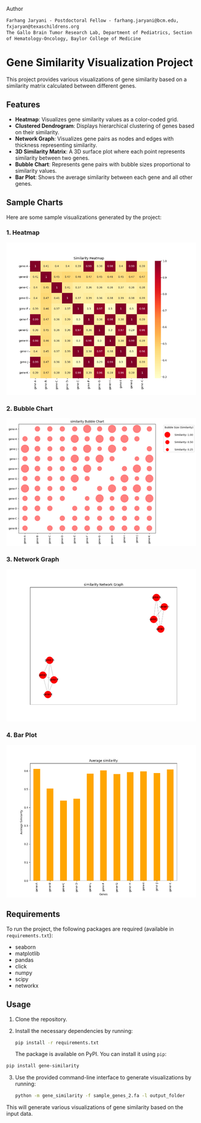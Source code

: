Author

    Farhang Jaryani - Postdoctoral Fellow - farhang.jaryani@bcm.edu, fxjaryan@texaschildrens.org
    The Gallo Brain Tumor Research Lab, Department of Pediatrics, Section of Hematology-Oncology, Baylor College of Medicine

# Gene Similarity Visualization Project

This project provides various visualizations of gene similarity based on a similarity matrix calculated between different genes.

## Features

- **Heatmap**: Visualizes gene similarity values as a color-coded grid.
- **Clustered Dendrogram**: Displays hierarchical clustering of genes based on their similarity.
- **Network Graph**: Visualizes gene pairs as nodes and edges with thickness representing similarity.
- **3D Similarity Matrix**: A 3D surface plot where each point represents similarity between two genes.
- **Bubble Chart**: Represents gene pairs with bubble sizes proportional to similarity values.
- **Bar Plot**: Shows the average similarity between each gene and all other genes.

## Sample Charts

Here are some sample visualizations generated by the project:

### 1. Heatmap

![Heatmap](images/heatmap.png)

### 2. Bubble Chart

![Bubble Chart](images/bubble_chart.png)

### 3. Network Graph

![Network Graph](images/network_graph.png)

### 4. Bar Plot

![Bar Plot](images/bar_plot.png)

## Requirements

To run the project, the following packages are required (available in `requirements.txt`):
- seaborn
- matplotlib
- pandas
- click
- numpy
- scipy
- networkx

## Usage

1. Clone the repository.
2. Install the necessary dependencies by running:

   ```bash
   pip install -r requirements.txt
   ```
   The package is available on PyPI. You can install it using `pip`:

```bash
pip install gene-similarity
```

3. Use the provided command-line interface to generate visualizations by running:

   ```bash
   python -m gene_similarity -f sample_genes_2.fa -l output_folder
   ```

This will generate various visualizations of gene similarity based on the input data.
